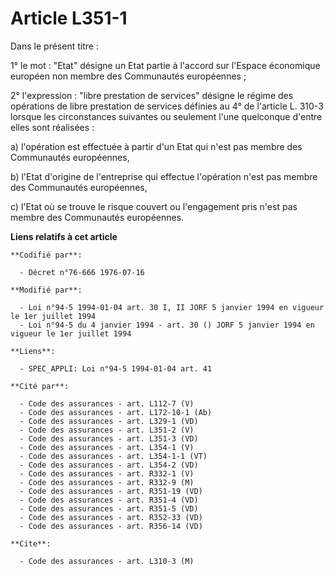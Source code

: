 # Article L351-1

Dans le présent titre :

1° le mot : "Etat" désigne un Etat partie à l'accord sur l'Espace économique européen non membre des Communautés
européennes ;

2° l'expression : "libre prestation de services" désigne le régime des opérations de libre prestation de services définies au
4° de l'article L. 310-3 lorsque les circonstances suivantes ou seulement l'une quelconque d'entre elles sont réalisées :

a) l'opération est effectuée à partir d'un Etat qui n'est pas membre des Communautés européennes,

b) l'Etat d'origine de l'entreprise qui effectue l'opération n'est pas membre des Communautés européennes,

c) l'Etat où se trouve le risque couvert ou l'engagement pris n'est pas membre des Communautés européennes.

**Liens relatifs à cet article**

	**Codifié par**:

	  - Décret n°76-666 1976-07-16

	**Modifié par**:

	  - Loi n°94-5 1994-01-04 art. 30 I, II JORF 5 janvier 1994 en vigueur le 1er juillet 1994
	  - Loi n°94-5 du 4 janvier 1994 - art. 30 () JORF 5 janvier 1994 en vigueur le 1er juillet 1994

	**Liens**:

	  - SPEC_APPLI: Loi n°94-5 1994-01-04 art. 41

	**Cité par**:

	  - Code des assurances - art. L112-7 (V)
	  - Code des assurances - art. L172-10-1 (Ab)
	  - Code des assurances - art. L329-1 (VD)
	  - Code des assurances - art. L351-2 (V)
	  - Code des assurances - art. L351-3 (VD)
	  - Code des assurances - art. L354-1 (V)
	  - Code des assurances - art. L354-1-1 (VT)
	  - Code des assurances - art. L354-2 (VD)
	  - Code des assurances - art. R332-1 (V)
	  - Code des assurances - art. R332-9 (M)
	  - Code des assurances - art. R351-19 (VD)
	  - Code des assurances - art. R351-4 (VD)
	  - Code des assurances - art. R351-5 (VD)
	  - Code des assurances - art. R352-33 (VD)
	  - Code des assurances - art. R356-14 (VD)

	**Cite**:

	  - Code des assurances - art. L310-3 (M)
